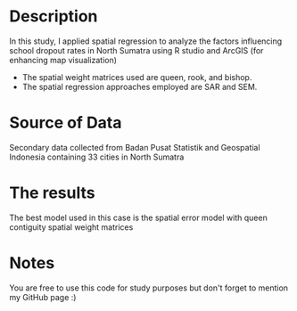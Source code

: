 # Description
In this study, I applied spatial regression to analyze the factors influencing school dropout rates in North Sumatra using R studio and ArcGIS (for enhancing map visualization)
- The spatial weight matrices used are queen, rook, and bishop.
- The spatial regression approaches employed are SAR and SEM.

# Source of Data
Secondary data collected from Badan Pusat Statistik and Geospatial Indonesia containing 33 cities in North Sumatra

# The results
The best model used in this case is the spatial error model with queen contiguity spatial weight matrices

# Notes
You are free to use this code for study purposes but don't forget to mention my GitHub page :)
